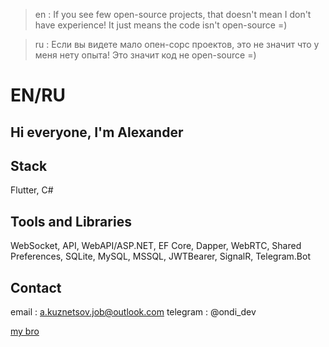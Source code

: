 > en : If you see few open-source projects, that doesn't mean I don't have experience! It just means the code isn't open-source =)

> ru : Если вы видете мало опен-сорс проектов, это не значит что у меня нету опыта! Это значит код не open-source =)

# EN/RU
Hi everyone, I'm Alexander
---
## Stack
Flutter, C#

## Tools and Libraries
WebSocket, API, WebAPI/ASP.NET, EF Core, Dapper, WebRTC, Shared Preferences, SQLite, MySQL, MSSQL, JWTBearer, SignalR, Telegram.Bot

## Contact 

email : a.kuznetsov.job@outlook.com
telegram : @ondi_dev

[my bro](https://github.com/HasloGasRa)
